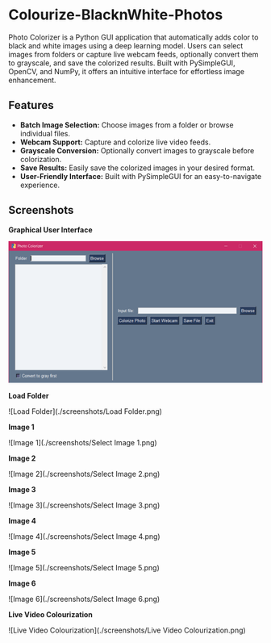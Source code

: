 # Colourize-BlacknWhite-Photos
Photo Colorizer is a Python GUI application that automatically adds color to black and white images using a deep learning model. Users can select images from folders or capture live webcam feeds, optionally convert them to grayscale, and save the colorized results. Built with PySimpleGUI, OpenCV, and NumPy, it offers an intuitive interface for effortless image enhancement.

## Features

- **Batch Image Selection:** Choose images from a folder or browse individual files.
- **Webcam Support:** Capture and colorize live video feeds.
- **Grayscale Conversion:** Optionally convert images to grayscale before colorization.
- **Save Results:** Easily save the colorized images in your desired format.
- **User-Friendly Interface:** Built with PySimpleGUI for an easy-to-navigate experience.

## Screenshots

**Graphical User Interface**

![GUI](./screenshots/GUI.png)

**Load Folder**

![Load Folder](./screenshots/Load Folder.png)

**Image 1**

![Image 1](./screenshots/Select Image 1.png)

**Image 2**

![Image 2](./screenshots/Select Image 2.png)

**Image 3**

![Image 3](./screenshots/Select Image 3.png)

**Image 4**

![Image 4](./screenshots/Select Image 4.png)

**Image 5**

![Image 5](./screenshots/Select Image 5.png)

**Image 6**

![Image 6](./screenshots/Select Image 6.png)

**Live Video Colourization**

![Live Video Colourization](./screenshots/Live Video Colourization.png)
